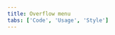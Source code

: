 ```yaml
---
title: Overflow menu
tabs: ['Code', 'Usage', 'Style']
---
```


<component 
    name="Overflow Menu"
    component="overflow-menu" 
    variation="overflow-menu"
    experimental="true"
    hasReactVersion="true"
    >
</component>
<component-docs component="overflow-menu" experimental="true"></component-docs>
